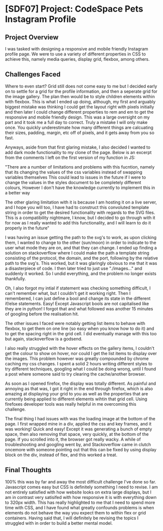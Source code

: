 # [SDF07] Project: CodeSpace Pets Instagram Profile

## Project Overview

I was tasked with designing a responsive and mobile friendly Instagram profile page. We were to use a variety of different properties in CSS to achieve this, namely media queries, display grid, flexbox, among others.

## Challenges Faced

Where to even start? Grid still does not come easy to me but I decided early on to settle for a grid for the profile information, and then a seperate grid for the image gallery. 
The plan then would be to style children elements within with flexbox. This is what I ended up doing, although, my first and arguably biggest mistake was thinking I could get the layout right with pixels
initially and then later I could change different properties to rem and em to get the responsive and mobile friendly design. This was a large oversight on my part and it took me a full day to correct. 
Truly a mistake I will only make once. You quickly underestimate how many different things are calcuating their sizes, padding, margin, etc off of pixels, and it gets away from you so fast.

Anyways, aside from that first glaring mistake, I also decided I wanted to add dark mode functionality to my clone of the page. Below is an excerpt from the comments I left on the first version of my function in JS:

"There are a number of limitations and problems with this fucntion, namely that its changing the values of the css variables instead of swapping variables themselves
This could lead to issues in the future if I were to change the values in the styles document to be completely different colours,
However I don't have the knowledge currently to implement this in a better way

The other glaring limitation with it is because I am hosting it on a live server, and I hope you will too, I have had to construct this 
convoluted template string in order to get the desired functionality with regards to the SVG files. This is a compatibility nightmare, I know, 
but I decided to go through with it for now as I really wanted to add this functionality, and I will learn to do it properly in the future"

I was having an issue getting the path to the svg's to work, as upon clicking them, I wanted to change to the other (sun/moon) in order to indicate to the user what mode they are on, and that they can change.
I ended up finding a solution on stackoverflow where I could make the path a template string consisting of the protocol, the domain, and the port, following by the relative path to the svg's. This worked, but it was
glaringly obvious to me that it was a disasterpiece of code. I then later tried to just use "./images..." and suddenly it worked. So I undid everything, and the problem no longer exists thankfully. 

Oh, I also forgot my intial if statement was checking something difficult, I can't remember what, but I couldn't get it working right. Then I remembered, I can just define a bool and change its state in the different if/else statements. Easy!
Except Javascript bools are not capitalised like they are in python! I forgot that and what followed was another 15 minutes of googling before the realisation hit.

The other issues I faced were notably getting list items to behave with flexbox, to get them on one line (so easy when you know how to do it) and to get the spacing right in the grid cell. I did eventually manage with this too 
but again, stackoverflow is a godsend.

I also really struggled with the hover effects on the gallery items, I couldn't get the colour to show on hover, nor could I get the list items to display over the images. This problem however was greatly compounded by chrome
caching my css changes. I spent a solid 2 hours writing different styles to try different techniques, googling what I could be doing wrong, until I found a post where someone said to try clearing the cache/another browser.

As soon as I opened firefox, the display was totally different. As painful and annoying as that was, I got it right in the end through firefox, which is also amazing at displaying your grid to you as well as the properties that are
currently being applied to different elements wihtin that grid cell. Using firefoxes developer tools was really helpful in me overcoming this challenge.

The final thing I had issues with was the loading image at the bottom of the page. I first wrapped mine in a div, applied the css and key frames, and it was working! Quick and easy! Except it was generating a bunch of empty space, then also removing that space, very quickly, at the bottom of the page. If you scrolled into it, the browser got really wacky. A while of troubleshooting and googling went by, and Stackoverflow came in clutch oncemore with someone pointing out that this can be fixed by using display block on the div, instead of flex, and this worked a treat.

## Final Thoughts

100% this was by far and away the most difficult challenge I've done so far. Javascript comes easy but CSS is definitely something I need to revise. I am not entirely satisfied with how website looks on extra large displays, but I am in contrast very satisifed with how responsive it is with everything down to 320px width. This has really highlighted to me that I need to spend more time with CSS, and I have found what greatly confounds problems is when elements do not behave the way you expect them to within flex or grid containers. Having said that, I will definitely be revising the topics I struggled with in order to build a better mental model.
